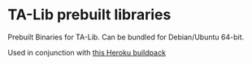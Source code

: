 TA-Lib prebuilt libraries
=========================

Prebuilt Binaries for TA-Lib. Can be bundled for Debian/Ubuntu 64-bit. 

Used in conjunction with [this Heroku buildpack](https://github.com/aneesh-neelam/heroku-buildpack-python-talib)
